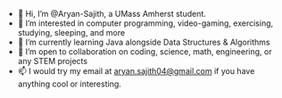 - 👋 Hi, I’m @Aryan-Sajith, a UMass Amherst student.
- 👀 I’m interested in computer programming, video-gaming, exercising, studying, sleeping, and more
- 🌱 I’m currently learning Java alongside Data Structures & Algorithms
- 💞️ I’m open to collaboration on coding, science, math, engineering, or any STEM projects
- 📫 I would try my email at aryan.sajith04@gmail.com if you have anything cool or interesting.

<!---
Aryan-Sajith/Aryan-Sajith is a ✨ special ✨ repository because its `README.md` (this file) appears on your GitHub profile.
You can click the Preview link to take a look at your changes.
--->

